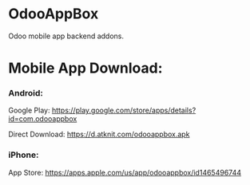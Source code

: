 # OdooAppBox
Odoo mobile app backend addons.

# Mobile App Download:
### Android:
Google Play: https://play.google.com/store/apps/details?id=com.odooappbox

Direct Download: https://d.atknit.com/odooappbox.apk

### iPhone: 
App Store: https://apps.apple.com/us/app/odooappbox/id1465496744

